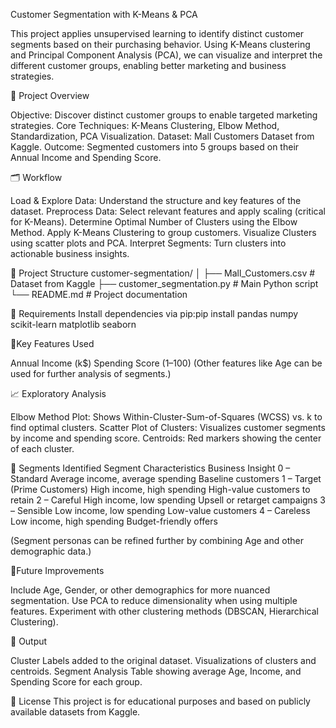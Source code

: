 Customer Segmentation with K-Means & PCA

This project applies unsupervised learning to identify distinct customer segments based on their purchasing behavior. Using K-Means clustering and Principal Component Analysis (PCA), we can visualize and interpret the different customer groups, enabling better marketing and business strategies.

📑 Project Overview

  Objective: Discover distinct customer groups to enable targeted marketing strategies.
  Core Techniques: K-Means Clustering, Elbow Method, Standardization, PCA Visualization.
  Dataset: Mall Customers Dataset from Kaggle.
  Outcome: Segmented customers into 5 groups based on their Annual Income and Spending Score.


🗂️ Workflow

  Load & Explore Data: Understand the structure and key features of the dataset.
  Preprocess Data: Select relevant features and apply scaling (critical for K-Means).
  Determine Optimal Number of Clusters using the Elbow Method.
  Apply K-Means Clustering to group customers.
  Visualize Clusters using scatter plots and PCA.
  Interpret Segments: Turn clusters into actionable business insights.

📁 Project Structure
customer-segmentation/
│
├── Mall_Customers.csv             # Dataset from Kaggle
├── customer_segmentation.py       # Main Python script
└── README.md                      # Project documentation

📁 Requirements
Install dependencies via pip:pip install pandas numpy scikit-learn matplotlib seaborn

📁Key Features Used

Annual Income (k$)
Spending Score (1–100)
(Other features like Age can be used for further analysis of segments.)

📈 Exploratory Analysis

Elbow Method Plot: Shows Within-Cluster-Sum-of-Squares (WCSS) vs. k to find optimal clusters.
Scatter Plot of Clusters: Visualizes customer segments by income and spending score.
Centroids: Red markers showing the center of each cluster.

📁 Segments Identified
Segment	Characteristics	Business Insight
0 – Standard	Average income, average spending	Baseline customers
1 – Target (Prime Customers)	High income, high spending	High-value customers to retain
2 – Careful	High income, low spending	Upsell or retarget campaigns
3 – Sensible	Low income, low spending	Low-value customers
4 – Careless	Low income, high spending	Budget-friendly offers

(Segment personas can be refined further by combining Age and other demographic data.)

📁Future Improvements

Include Age, Gender, or other demographics for more nuanced segmentation.
Use PCA to reduce dimensionality when using multiple features.
Experiment with other clustering methods (DBSCAN, Hierarchical Clustering).

📝 Output

Cluster Labels added to the original dataset.
Visualizations of clusters and centroids.
Segment Analysis Table showing average Age, Income, and Spending Score for each group.

📝 License
This project is for educational purposes and based on publicly available datasets from Kaggle.


  
